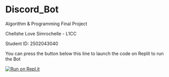 # Discord_Bot

Algorithm & Programming Final Project 

Chellshe Love Simrochelle - L1CC

Student ID: 2502043040

You can press the button below this line to launch the code on Replit to run the Bot 

 [![Run on Repl.it](https://repl.it/badge/github/chellshelove/Discord_Bot)](https://repl.it/github/chellshelove/Discord_Bot)
